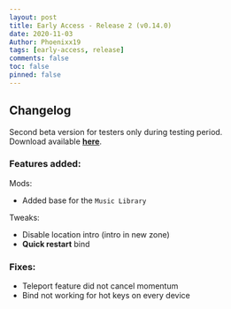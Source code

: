 ```yaml
---
layout: post
title: Early Access - Release 2 (v0.14.0)
date: 2020-11-03
Author: Phoenixx19
tags: [early-access, release]
comments: false
toc: false
pinned: false
---
```


## Changelog

Second beta version for testers only during testing period.<br>
Download available [**here**](https://github.com/Phoenixx19/JumpKingPlus/releases/tag/v0.14.0).
<!-- more -->

### Features added:

Mods:
- Added base for the `Music Library`

Tweaks:
- Disable location intro (intro in new zone)
- **Quick restart** bind


### Fixes:

- Teleport feature did not cancel momentum
- Bind not working for hot keys on every device
